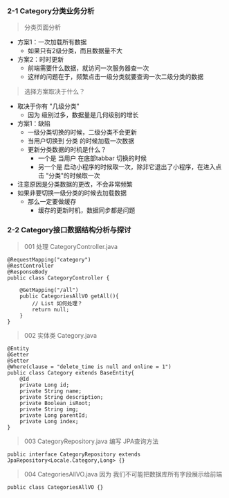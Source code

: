 ### 2-1 Category分类业务分析

> 分类页面分析

- 方案1：一次加载所有数据
    - 如果只有2级分类，而且数据量不大
- 方案2：时时更新
    - 前端需要什么数据，就访问一次服务器查一次
    - 这样的问题在于，频繁点击一级分类就要查询一次二级分类的数据
    
> 选择方案取决于什么？

- 取决于你有 "几级分类"
    - 因为 级别过多，数据量是几何级别的增长
- 方案1：缺陷
    - 一级分类切换的时候，二级分类不会更新
    - 当用户切换到 分类 的时候加载一次数据
    - 更新分类数据的时机是什么？
        - 一个是 当用户 在底部tabbar 切换的时候
        - 另一个是 启动小程序的时候取一次，除非它退出了小程序，在进入点击 "分类"的时候取一次
- 注意原因是分类数据的更改，不会非常频繁
- 如果非要切换一级分类的时候去加载数据
    - 那么一定要做缓存
        - 缓存的更新时机，数据同步都是问题
        
### 2-2 Category接口数据结构分析与探讨

> 001 处理 CategoryController.java

```
@RequestMapping("category")
@RestController
@ResponseBody
public class CategoryController {

    @GetMapping("/all")
    public CategoriesAllVO getAll(){
        // List 如何处理？
        return null;
    }
}
```

> 002 实体类 Category.java

```
@Entity
@Getter
@Setter
@Where(clause = "delete_time is null and online = 1")
public class Category extends BaseEntity{
    @Id
    private Long id;
    private String name;
    private String description;
    private Boolean isRoot;
    private String img;
    private Long parentId;
    private Long index;
}
```

> 003 CategoryRepository.java 编写 JPA查询方法

```
public interface CategoryRepository extends JpaRepository<Locale.Category,Long> {}
```

> 004 CategoriesAllVO.java 因为 我们不可能把数据库所有字段展示给前端

```
public class CategoriesAllVO {}
```